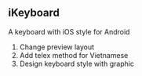 ## iKeyboard
A keyboard with iOS style for Android
1. Change preview layout
2. Add telex method for Vietnamese
3. Design keyboard style with graphic
